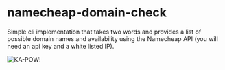 # namecheap-domain-check

Simple cli implementation that takes two words and provides a list of possible domain names and availability using the Namecheap API (you will need an api key and a white listed IP).

![KA-POW!](https://user-images.githubusercontent.com/32681451/81131162-9c2ad680-8f20-11ea-9133-68a432a70eb0.png)
